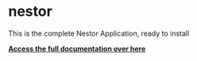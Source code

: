 # nestor
This is the complete Nestor Application, ready to install

**[ Access the full documentation over here ](https://nestor-cms.github.io/docs/)**
